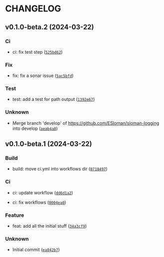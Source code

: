 # CHANGELOG



## v0.1.0-beta.2 (2024-03-22)

### Ci

* ci: fix test step ([`525bd62`](https://github.com/ESloman/sloman-logging/commit/525bd627a8561b488c3373384e76a70fd2e30cc4))

### Fix

* fix: fix a sonar issue ([`5ac5bfd`](https://github.com/ESloman/sloman-logging/commit/5ac5bfdb083ed2bfb97ae6bbfa389eeabf0973db))

### Test

* test: add a test for path output ([`1392e67`](https://github.com/ESloman/sloman-logging/commit/1392e6732306dd8bf5ec65411353f39e295fe405))

### Unknown

* Merge branch &#39;develop&#39; of https://github.com/ESloman/sloman-logging into develop ([`aeab4a8`](https://github.com/ESloman/sloman-logging/commit/aeab4a82eafb42f0db5ad043f0c4e61a8a0da32e))


## v0.1.0-beta.1 (2024-03-22)

### Build

* build: move ci.yml into workflows dir ([`8718497`](https://github.com/ESloman/sloman-logging/commit/8718497a7d418e1dfc9334ef0a56bdcd8b000575))

### Ci

* ci: update workflow ([`dd6d1a2`](https://github.com/ESloman/sloman-logging/commit/dd6d1a2ff231d912de2c25ef877534e19bf72708))

* ci: fix workflows ([`0004ea0`](https://github.com/ESloman/sloman-logging/commit/0004ea0b4093a0116bba43952032f5e7c7e4037b))

### Feature

* feat: add all the initial stuff ([`34a3cf9`](https://github.com/ESloman/sloman-logging/commit/34a3cf97da1e41228a26d74f2cb80985e1166cd1))

### Unknown

* Initial commit ([`ea842b7`](https://github.com/ESloman/sloman-logging/commit/ea842b708882ac06ffcf055dce31039124509a75))
